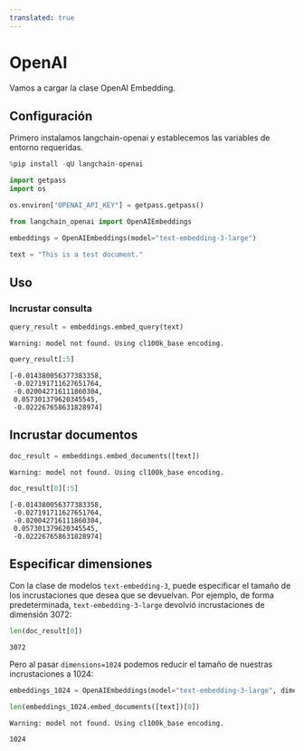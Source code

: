 ```yaml
---
translated: true
---
```


# OpenAI

Vamos a cargar la clase OpenAI Embedding.

## Configuración

Primero instalamos langchain-openai y establecemos las variables de entorno requeridas.

```python
%pip install -qU langchain-openai
```

```python
import getpass
import os

os.environ["OPENAI_API_KEY"] = getpass.getpass()
```

```python
from langchain_openai import OpenAIEmbeddings
```

```python
embeddings = OpenAIEmbeddings(model="text-embedding-3-large")
```

```python
text = "This is a test document."
```

## Uso

### Incrustar consulta

```python
query_result = embeddings.embed_query(text)
```

```output
Warning: model not found. Using cl100k_base encoding.
```

```python
query_result[:5]
```

```output
[-0.014380056377383358,
 -0.027191711627651764,
 -0.020042716111860304,
 0.057301379620345545,
 -0.022267658631828974]
```

## Incrustar documentos

```python
doc_result = embeddings.embed_documents([text])
```

```output
Warning: model not found. Using cl100k_base encoding.
```

```python
doc_result[0][:5]
```

```output
[-0.014380056377383358,
 -0.027191711627651764,
 -0.020042716111860304,
 0.057301379620345545,
 -0.022267658631828974]
```

## Especificar dimensiones

Con la clase de modelos `text-embedding-3`, puede especificar el tamaño de los incrustaciones que desea que se devuelvan. Por ejemplo, de forma predeterminada, `text-embedding-3-large` devolvió incrustaciones de dimensión 3072:

```python
len(doc_result[0])
```

```output
3072
```

Pero al pasar `dimensions=1024` podemos reducir el tamaño de nuestras incrustaciones a 1024:

```python
embeddings_1024 = OpenAIEmbeddings(model="text-embedding-3-large", dimensions=1024)
```

```python
len(embeddings_1024.embed_documents([text])[0])
```

```output
Warning: model not found. Using cl100k_base encoding.
```

```output
1024
```
